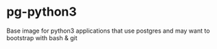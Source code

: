 # pg-python3
Base image for python3 applications that use postgres and may want to bootstrap with bash &amp; git
